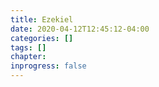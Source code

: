 ```yaml
---
title: Ezekiel
date: 2020-04-12T12:45:12-04:00
categories: []
tags: []
chapter: 
inprogress: false
---
```


